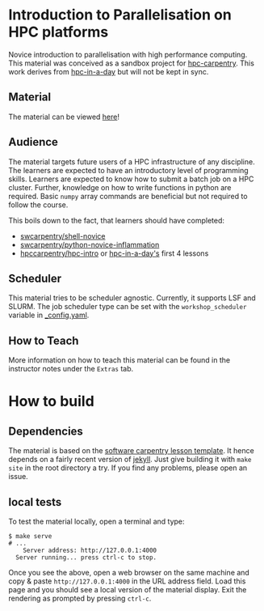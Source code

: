 # Introduction to Parallelisation on HPC platforms

Novice introduction to parallelisation with high performance computing. This material was conceived as a sandbox project for [hpc-carpentry](https://hpc-carpentry.org). This work derives from [hpc-in-a-day](https://github.com/psteinb/hpc-in-a-day) but will not be kept in sync.

## Material

The material can be viewed [here](https://psteinb.github.io/hpc-parallel-novice)!

## Audience

The material targets future users of a HPC infrastructure of any discipline. The learners are expected to have an introductory level of programming skills. Learners are expected to know how to submit a batch job on a HPC cluster. Further, knowledge on how to write functions in python are required. Basic `numpy` array commands are beneficial but not required to follow the course.

This boils down to the fact, that learners should have completed:

- [swcarpentry/shell-novice](https://swcarpentry.github.io/shell-novice/)
- [swcarpentry/python-novice-inflammation](https://swcarpentry.github.io/python-novice-inflammation/)
- [hpccarpentry/hpc-intro](https://carpentries-incubator.github.io/hpc-intro/) or [hpc-in-a-day's](https://psteinb.github.io/hpc-parallel-novice/) first 4 lessons

## Scheduler

This material tries to be scheduler agnostic. Currently, it supports LSF and SLURM. The job scheduler type can be set with the `workshop_scheduler` variable in [_config.yaml](./_config.yaml).

## How to Teach 

More information on how to teach this material can be found in the instructor notes under the `Extras` tab.

# How to build

## Dependencies

The material is based on the [software carpentry lesson template](https://github.com/swcarpentry/styles). It hence depends on a fairly recent version of [jekyll](jekyllrb.org). Just give building it with `make site` in the root directory a try. If you find any problems, please open an issue.

## local tests

To test the material locally, open a terminal and type:

```
$ make serve
# ...
    Server address: http://127.0.0.1:4000
  Server running... press ctrl-c to stop.
```

Once you see the above, open a web browser on the same machine and copy \& paste `http://127.0.0.1:4000` in the URL address field. Load this page and you should see a local version of the material display. Exit the rendering as prompted by pressing `ctrl-c`.
